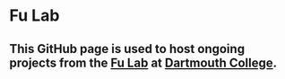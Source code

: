 # Fu Lab
## This GitHub page is used to host ongoing projects from the [Fu Lab](https://www.dartmouth.edu/~fengfu/) at [Dartmouth College](https://home.dartmouth.edu).

